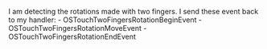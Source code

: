 I am detecting the rotations made with two fingers.
I send these event back to my handler: 
	- OSTouchTwoFingersRotationBeginEvent 
	- OSTouchTwoFingersRotationMoveEvent 
	- OSTouchTwoFingersRotationEndEvent 